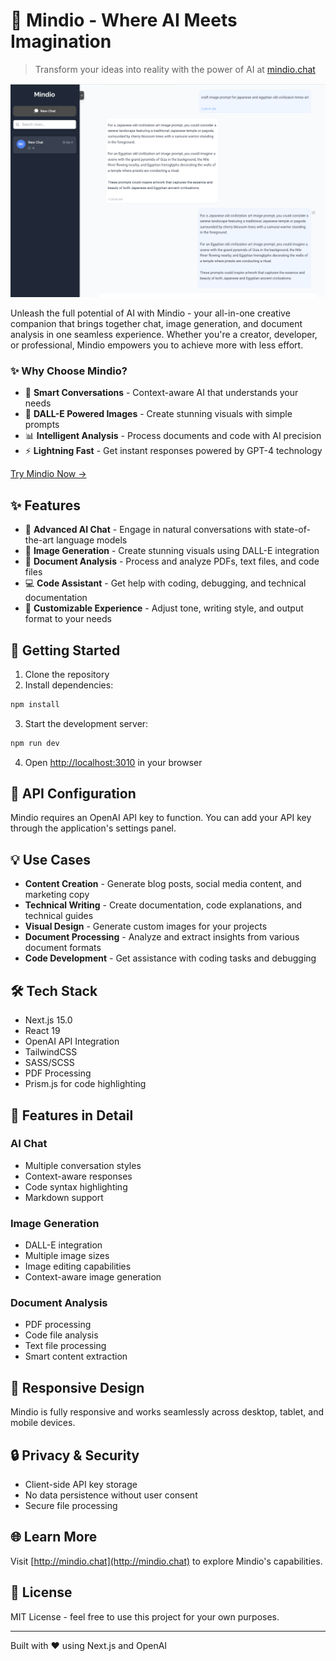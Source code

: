 # 🚀 Mindio - Where AI Meets Imagination

> Transform your ideas into reality with the power of AI at [mindio.chat](http://mindio.chat)

![Mindio Screenshot](public/assets/screenshot.png)

Unleash the full potential of AI with Mindio - your all-in-one creative companion that brings together chat, image generation, and document analysis in one seamless experience. Whether you're a creator, developer, or professional, Mindio empowers you to achieve more with less effort.

### ✨ Why Choose Mindio?
- 🎯 **Smart Conversations** - Context-aware AI that understands your needs
- 🎨 **DALL-E Powered Images** - Create stunning visuals with simple prompts
- 📊 **Intelligent Analysis** - Process documents and code with AI precision
- ⚡ **Lightning Fast** - Get instant responses powered by GPT-4 technology

[Try Mindio Now →](http://mindio.chat)

## ✨ Features

- 🤖 **Advanced AI Chat** - Engage in natural conversations with state-of-the-art language models
- 🎨 **Image Generation** - Create stunning visuals using DALL-E integration
- 📄 **Document Analysis** - Process and analyze PDFs, text files, and code files
- 💻 **Code Assistant** - Get help with coding, debugging, and technical documentation
- 🎯 **Customizable Experience** - Adjust tone, writing style, and output format to your needs

## 🚀 Getting Started

1. Clone the repository
2. Install dependencies:
```bash
npm install
```
3. Start the development server:
```bash
npm run dev
```
4. Open [http://localhost:3010](http://localhost:3010) in your browser

## 🔑 API Configuration

Mindio requires an OpenAI API key to function. You can add your API key through the application's settings panel.

## 💡 Use Cases

- **Content Creation** - Generate blog posts, social media content, and marketing copy
- **Technical Writing** - Create documentation, code explanations, and technical guides
- **Visual Design** - Generate custom images for your projects
- **Document Processing** - Analyze and extract insights from various document formats
- **Code Development** - Get assistance with coding tasks and debugging

## 🛠 Tech Stack

- Next.js 15.0
- React 19
- OpenAI API Integration
- TailwindCSS
- SASS/SCSS
- PDF Processing
- Prism.js for code highlighting

## 🎨 Features in Detail

### AI Chat
- Multiple conversation styles
- Context-aware responses
- Code syntax highlighting
- Markdown support

### Image Generation
- DALL-E integration
- Multiple image sizes
- Image editing capabilities
- Context-aware image generation

### Document Analysis
- PDF processing
- Code file analysis
- Text file processing
- Smart content extraction

## 📱 Responsive Design

Mindio is fully responsive and works seamlessly across desktop, tablet, and mobile devices.

## 🔒 Privacy & Security

- Client-side API key storage
- No data persistence without user consent
- Secure file processing

## 🌐 Learn More

Visit [http://mindio.chat](http://mindio.chat) to explore Mindio's capabilities.

## 📄 License

MIT License - feel free to use this project for your own purposes.

---

Built with ❤️ using Next.js and OpenAI
